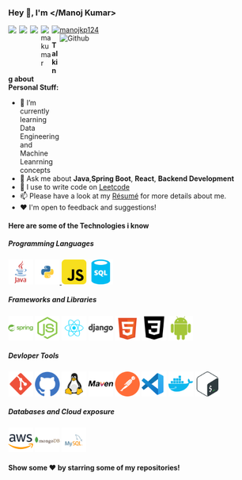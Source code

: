 ### Hey 👋, I'm </Manoj Kumar>
<a href = 'https://linkedin.com/in//manojku123/'> 
  <img width="22px" align= 'left' src="https://cdn.jsdelivr.net/npm/simple-icons@v3/icons/linkedin.svg"/>
</a> 
<a href = "https://manojcode94.github.io/"> 
  <img width="22px" align= 'left' src="https://raw.githubusercontent.com/rahulbanerjee26/githubAboutMeGenerator/main/icons/portfolio.png"/>
</a> 
<a href = "https://github.com/manojCode94"> 
  <img width="22px" align= 'left' src="https://cdn.jsdelivr.net/npm/simple-icons@3.13.0/icons/github.svg"/>
</a>
<a href="https://www.hackerrank.com/manojkp124" target="blank">
  <img width="22px" src="https://raw.githubusercontent.com/rahuldkjain/github-profile-readme-generator/master/src/images/icons/Social/hackerrank.svg" alt="manojkp124" />
</a>
<a href="https://www.leetcode.com/makumar" target="blank">
  <img width="22px" align="left" src="https://cdn.jsdelivr.net/npm/simple-icons@3.13.0/icons/leetcode.svg" alt="makumar" />
</a>
<br>

<img height="250" width="400" align="right" alt="Github" src="https://raw.githubusercontent.com/onimur/.github/master/.resources/git-header.svg" />

**Talking about Personal Stuff:**

- 🔭 I’m currently learning Data Engineering and Machine Leanrning concepts<br>
- 💬 Ask me about **Java**,**Spring Boot**, **React**, **Backend Development**<br>
- 🔗 I use to write code on [Leetcode](https://www.leetcode.com/makumar) <br>
- 📫 Please have a look at my [Résumé](https://manojcode94.github.io/manoj_kumar_resume.pdf) for more details about me.
- :hearts: I'm open to feedback and suggestions!<br>

#### Here are some of the Technologies i know

  <h5>Programming Languages</h5>
  <a href= "https://www.java.com/en/"> <img src ="./images/java-logo-svgrepo-com.svg" width="50px"></a>
  <a href= "https://www.python.org/"> <img src ="./images/python-svgrepo-com.svg" width='50px'> </a>
  <a href= "https://www.w3schools.com/js/"> <img src ='./images/javascript-svgrepo-com.svg' width="50px"></a>
  <a href= "https://www.w3schools.com/sql/"> <img src ='./images/sql-database-generic-svgrepo-com.svg' width="50px"></a>
  <br>
  
<p align="right">
  <h5>Frameworks and Libraries</h5>
  <a href= "https://spring.io/"> <img src ='./images/spring-svgrepo-com.svg' width="50px"></a>
  <a href= "https://nodejs.org/en"> <img src ='./images/node-js-svgrepo-com.svg' width="50px"></a>
  <a href= "https://react.dev/"> <img src ='./images/react-javascript-js-framework-facebook-svgrepo-com.svg' width="50px"></a>
  <a href= "https://www.djangoproject.com/"> <img src ='./images/django-svgrepo-com.svg' width="50px"></a>
  <a href= "https://www.w3schools.com/html/"> <img src ='./images/html-5-svgrepo-com.svg' width="50px"></a>
  <a href= "https://www.tutorialspoint.com/css/css3_tutorial.htm"> <img src ='./images/css3-svgrepo-com.svg' width="50px"></a>
  <a href= "https://developer.android.com/studio"> <img src ='./images/android-icon-svgrepo-com.svg' width="50px"></a>
</P>  

<p align="right">
  <h5>Devloper Tools</h5>
  <a href= "https://git-scm.com/"> <img src ='./images/git-svgrepo-com.svg' width="50px"></a>
  <a href= "https://github.com/"> <img src ='./images/github-color-svgrepo-com.svg' width="50px"></a>
  <a href= "https://ubuntu.com/"> <img src ='./images/linux-svgrepo-com.svg' width="50px"></a>
  <a href= "https://maven.apache.org/"> <img src ='./images/maven-svgrepo-com.svg' width="50px"></a>
  <a href= "https://www.postman.com/"> <img src ='./images/postman-icon-svgrepo-com.svg' width="50px"></a>
  <a href= "https://code.visualstudio.com/"> <img src ='./images/vs-code-svgrepo-com.svg' width="50px"></a>
  <a href= "https://www.docker.com/"> <img src ='./images/docker-svgrepo-com.svg' width="50px"></a>
  <a href= "https://www.gnu.org/software/bash/"> <img src ='./images/bash-icon-svgrepo-com.svg' width="50px"></a>
</P>  

<p align="right">
  <h5>Databases and Cloud exposure</h5>
  <a href= "https://aws.amazon.com/"> <img src ='./images/aws-svgrepo-com.svg' width="50px"></a>
  <a href= "https://www.mongodb.com/"> <img src ='./images/mongodb-logo-svgrepo-com.svg' width="50px"></a>
  <a href= "https://www.mysql.com/"> <img src ='./images/mysql-logo-svgrepo-com.svg' width="50px"></a>
</P>

#### Show some ❤️ by starring some of my repositories!
